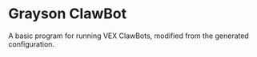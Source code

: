 # Grayson ClawBot
A basic program for running VEX ClawBots, modified from the generated configuration.